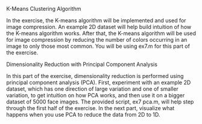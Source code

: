 K-Means Clustering Algorithm

  In the exercise, the K-means algorithm will be implemented and used for image compression. An example 2D dataset will help build intuition of how the K-means algorithm works. After that, the K-means algorithm will be used for image compression by reducing the number of colors occurring in an image to only those most common. You will be using ex7.m for this part of the exercise.

Dimensionality Reduction with Principal Component Analysis

 In this part of the exercise, dimensionality reduction is performed using principal component analysis (PCA). First, experiment with an example 2D dataset, which has one direction of large variation and one of smaller variation, to get intuition on how PCA works, and then use it on a bigger dataset of 5000 face images. The provided script, ex7 pca.m, will help step through the first half of the exercise. In the next part, visualize what happens when you use PCA to reduce the data from 2D to 1D.
